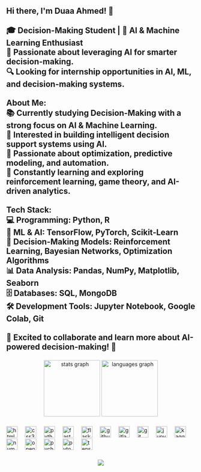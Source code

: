 <h2 align="left">Hi there, I'm Duaa Ahmed! 👋<br><br>🎓 Decision-Making Student | 🤖 AI & Machine Learning Enthusiast<br>🚀 Passionate about leveraging AI for smarter decision-making.<br>🔍 Looking for internship opportunities in AI, ML, and decision-making systems.<br><br>About Me:<br>📚 Currently studying Decision-Making with a strong focus on AI & Machine Learning.<br>🔧 Interested in building intelligent decision support systems using AI.<br>🌟 Passionate about optimization, predictive modeling, and automation.<br>📖 Constantly learning and exploring reinforcement learning, game theory, and AI-driven analytics.<br><br>Tech Stack:<br>💻 Programming: Python, R<br>🤖 ML & AI: TensorFlow, PyTorch, Scikit-Learn<br>🧠 Decision-Making Models: Reinforcement Learning, Bayesian Networks, Optimization Algorithms<br>📊 Data Analysis: Pandas, NumPy, Matplotlib, Seaborn<br>🗄️ Databases: SQL, MongoDB<br>🛠️ Development Tools: Jupyter Notebook, Google Colab, Git<br><br>🎯 Excited to collaborate and learn more about AI-powered decision-making! 🚀</h2>

###

<div align="center">
  <img src="https://github-readme-stats.vercel.app/api?username=DuaaAhmedd&hide_title=false&hide_rank=false&show_icons=true&include_all_commits=true&count_private=true&disable_animations=false&theme=dracula&locale=en&hide_border=false" height="150" alt="stats graph"  />
  <img src="https://github-readme-stats.vercel.app/api/top-langs?username=DuaaAhmedd&locale=en&hide_title=false&layout=compact&card_width=320&langs_count=5&theme=dracula&hide_border=false" height="150" alt="languages graph"  />
</div>

###

<div align="left">
  <img src="https://cdn.jsdelivr.net/gh/devicons/devicon/icons/html5/html5-original.svg" height="30" alt="html5 logo"  />
  <img width="12" />
  <img src="https://cdn.jsdelivr.net/gh/devicons/devicon/icons/css3/css3-original.svg" height="30" alt="css3 logo"  />
  <img width="12" />
  <img src="https://cdn.jsdelivr.net/gh/devicons/devicon/icons/python/python-original.svg" height="30" alt="python logo"  />
  <img width="12" />
  <img src="https://cdn.jsdelivr.net/gh/devicons/devicon/icons/fastapi/fastapi-original.svg" height="30" alt="fastapi logo"  />
  <img width="12" />
  <img src="https://cdn.jsdelivr.net/gh/devicons/devicon/icons/flask/flask-original.svg" height="30" alt="flask logo"  />
  <img width="12" />
  <img src="https://cdn.jsdelivr.net/gh/devicons/devicon/icons/github/github-original.svg" height="30" alt="github logo"  />
  <img width="12" />
  <img src="https://cdn.jsdelivr.net/gh/devicons/devicon/icons/gitlab/gitlab-original.svg" height="30" alt="gitlab logo"  />
  <img width="12" />
  <img src="https://cdn.jsdelivr.net/gh/devicons/devicon/icons/git/git-original.svg" height="30" alt="git logo"  />
  <img width="12" />
  <img src="https://cdn.jsdelivr.net/gh/devicons/devicon/icons/jupyter/jupyter-original.svg" height="30" alt="jupyter logo"  />
  <img width="12" />
  <img src="https://cdn.jsdelivr.net/gh/devicons/devicon/icons/kaggle/kaggle-original.svg" height="30" alt="kaggle logo"  />
  <img width="12" />
  <img src="https://cdn.jsdelivr.net/gh/devicons/devicon/icons/numpy/numpy-original.svg" height="30" alt="numpy logo"  />
  <img width="12" />
  <img src="https://cdn.jsdelivr.net/gh/devicons/devicon/icons/opengl/opengl-original.svg" height="30" alt="opengl logo"  />
  <img width="12" />
  <img src="https://cdn.jsdelivr.net/gh/devicons/devicon/icons/pycharm/pycharm-original.svg" height="30" alt="pycharm logo"  />
  <img width="12" />
  <img src="https://cdn.jsdelivr.net/gh/devicons/devicon/icons/pytorch/pytorch-original.svg" height="30" alt="pytorch logo"  />
  <img width="12" />
  <img src="https://cdn.jsdelivr.net/gh/devicons/devicon/icons/tensorflow/tensorflow-original.svg" height="30" alt="tensorflow logo"  />
</div>

###

<div align="left">
</div>

###

<div align="center">
  <img src="https://profile-counter.glitch.me/DuaaAhmedd/count.svg?"  />
</div>

###
